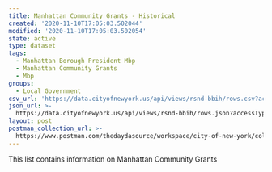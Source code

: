 ```yaml
---
title: Manhattan Community Grants - Historical
created: '2020-11-10T17:05:03.502044'
modified: '2020-11-10T17:05:03.502054'
state: active
type: dataset
tags:
  - Manhattan Borough President Mbp
  - Manhattan Community Grants
  - Mbp
groups:
  - Local Government
csv_url: 'https://data.cityofnewyork.us/api/views/rsnd-bbih/rows.csv?accessType=DOWNLOAD'
json_url: >-
  https://data.cityofnewyork.us/api/views/rsnd-bbih/rows.json?accessType=DOWNLOAD
layout: post
postman_collection_url: >-
  https://www.postman.com/thedaydasource/workspace/city-of-new-york/collection/15909983-57b768c7-b37e-4429-b4c3-6260f7134c38
---
```

This list contains information on Manhattan Community Grants
